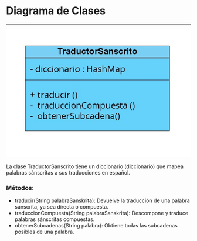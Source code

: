 # Diagrama de Clases

---
![Diagrama de clases](../images/classes_diag.jpg)

La clase TraductorSanscrito tiene un diccionario (diccionario) que mapea palabras sánscritas a sus traducciones en español.

### Métodos:
- traducir(String palabraSanskrita): Devuelve la traducción de una palabra sánscrita, ya sea directa o compuesta.
- traduccionCompuesta(String palabraSanskrita): Descompone y traduce palabras sánscritas compuestas.
- obtenerSubcadenas(String palabra): Obtiene todas las subcadenas posibles de una palabra.

